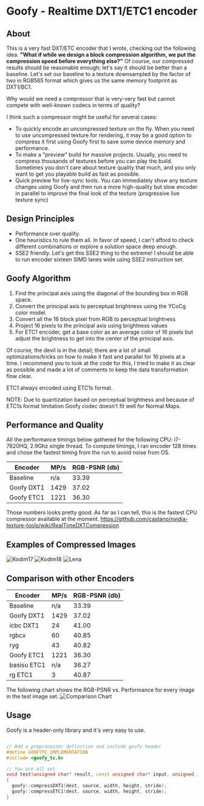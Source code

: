 # Goofy - Realtime DXT1/ETC1 encoder

## About

This is a very fast DXT/ETC encoder that I wrote, checking out the following idea. **"What if while we design a block compression algorithm, we put the compression speed before everything else?"**
Of course, our compressed results should be reasonable enough; let's say it should be better than a baseline.
Let's set our baseline to a texture downsampled by the factor of two in RGB565 format which gives us the same memory footprint as DXT1/BC1.

Why would we need a compressor that is very-very fast but cannot compete with well-known codecs in terms of quality?

I think such a compressor might be useful for several cases:
- To quickly encode an uncompressed texture on the fly. When you need to use uncompressed texture for rendering, it may be a good option to compress it first using Goofy first to save some device memory and performance.
- To make a "preview" build for massive projects. Usually, you need to compress thousands of textures before you can play the build. Sometimes you don't care about texture quality that much, and you only want to get you playable build as fast as possible.
- Quick preview for live-sync tools. You can immediately show any texture changes using Goofy and then run a more high-quality but slow encoder in parallel to improve the final look of the texture (progressive live texture sync)

## Design Principles

- Performance over quality.
- One heuristics to rule them all. In favor of speed, I can't afford to check different combinations or explore a solution space deep enough.
- SSE2 friendly. Let's get this SSE2 thing to the extreme! I should be able to run encoder sixteen SIMD lanes wide using SSE2 instruction set.

## Goofy Algorithm

1. Find the principal axis using the diagonal of the bounding box in RGB space.
2. Convert the principal axis to perceptual brightness using the YCoCg color model.
3. Convert all the 16 block pixel from RGB to perceptual brightness
4. Project 16 pixels to the principal axis using brightness values
5. For ETC1 encoder, get a base color as an average color of 16 pixels but adjust the brightness to get into the center of the principal axis.

Of course, the devil is in the detail; there are a lot of small optimizations/tricks on how to make it fast
and parallel for 16 pixels at a time. I recommend you to look at the code for this, I tried to make it as
clear as possible and made a lot of comments to keep the data transformation flow clear.

ETC1 always encoded using ETC1s format.


NOTE: Due to quantization based on perceptual brightness and because of ETC1s format limitation Goofy codec doesn't fit well for Normal Maps.

## Performance and Quality

All the performance timings below gathered for the following CPU: i7-7820HQ, 2.9Ghz single thread.
To compute timings, I ran encoder 128 times and chose the fastest timing from the run to avoid noise from OS.

Encoder | MP/s | RGB-PSNR (db)
--- | --- | ---
Baseline | n/a | 33.39 
Goofy DXT1 | 1429 | 37.02
Goofy ETC1 | 1221 | 36.30

Those numbers looks pretty good. As far as I can tell, this is the fastest CPU compressor available at the moment.
https://github.com/castano/nvidia-texture-tools/wiki/RealTimeDXTCompression

## Examples of Compressed Images

![Kodim17](https://raw.githubusercontent.com/SergeyMakeev/goofy/master/Images/kodim17_sample.png)
![Kodim18](https://raw.githubusercontent.com/SergeyMakeev/goofy/master/Images/kodim18_sample.png)
![Lena](https://raw.githubusercontent.com/SergeyMakeev/goofy/master/Images/lena_sample.png)

## Comparison with other Encoders

Encoder | MP/s | RGB-PSNR (db)
--- | --- | ---
Baseline | n/a | 33.39 
Goofy DXT1 | 1429 | 37.02
icbc DXT1 | 24 | 41.00
rgbcx | 60 | 40.85
ryg | 43 | 40.82
Goofy ETC1 | 1221 | 36.30
basisu ETC1 | n/a | 36.27
rg ETC1 | 3 | 40.87

The following chart shows the RGB-PSNR vs. Performance for every image in the test image set.
![Comparison Chart](https://raw.githubusercontent.com/SergeyMakeev/goofy/master/Images/comparison_chart.png)

## Usage

Goofy is a header-only library and it's very easy to use.

```cpp

// Add a preprocessor definition and include goofy header
#define GOOFYTC_IMPLEMENTATION
#include <goofy_tc.h>

// You are all set
void test(unsigned char* result, const unsigned char* input, unsigned int width, unsigned int height, unsigned int stride)
{
  goofy::compressDXT1(dest, source, width, height, stride);
  goofy::compressETC1(dest, source, width, height, stride);
}

```


